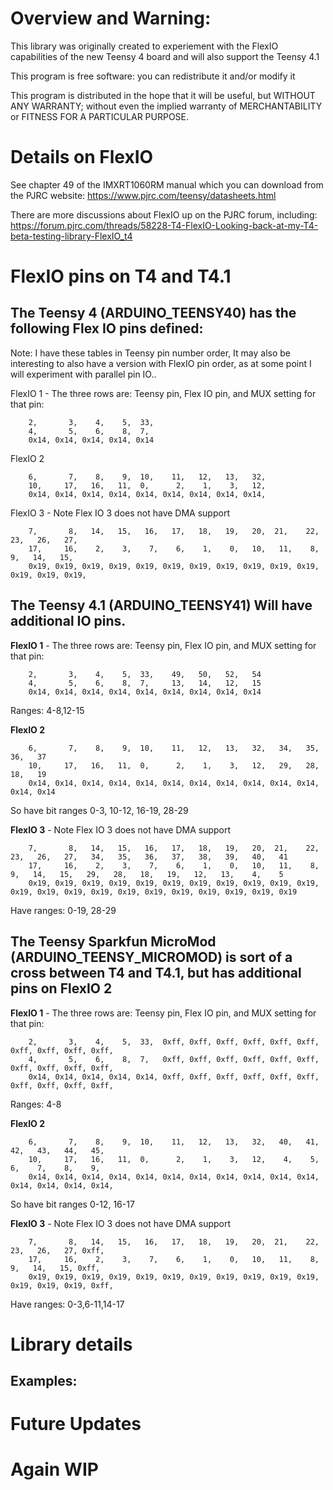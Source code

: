 Overview and Warning: 
=====

This library was originally created to experiement with the FlexIO capabilities of the new Teensy 4 board and
will also support the Teensy 4.1


This program is free software: you can redistribute it and/or modify it 

This program is distributed in the hope that it will be useful,
but WITHOUT ANY WARRANTY; without even the implied warranty of
MERCHANTABILITY or FITNESS FOR A PARTICULAR PURPOSE. 


Details on FlexIO
====================

See chapter 49 of the IMXRT1060RM manual which you can download from the PJRC website:
https://www.pjrc.com/teensy/datasheets.html

There are more discussions about FlexIO up on the PJRC forum, including:
https://forum.pjrc.com/threads/58228-T4-FlexIO-Looking-back-at-my-T4-beta-testing-library-FlexIO_t4


FlexIO pins on T4 and T4.1
==========================

The Teensy 4 (ARDUINO_TEENSY40) has the following Flex IO pins defined:
-------------

Note: I have these tables in Teensy pin number order,  It may also be interesting to also have
a version with FlexIO pin order, as at some point I will experiment with parallel pin IO..

FlexIO 1 - The three rows are: Teensy pin, Flex IO pin, and MUX setting for that pin:
```
    2,       3,    4,    5,  33,
    4,       5,    6,    8,  7, 
    0x14, 0x14, 0x14, 0x14, 0x14
```    

FlexIO 2 
```
    6,       7,    8,    9,  10,    11,   12,   13,   32, 
    10,     17,   16,   11,  0,      2,    1,    3,   12, 
    0x14, 0x14, 0x14, 0x14, 0x14, 0x14, 0x14, 0x14, 0x14, 
```

FlexIO 3 - Note Flex IO 3 does not have DMA support
```
    7,       8,   14,   15,   16,   17,   18,   19,   20,  21,    22,   23,   26,   27,   
    17,     16,    2,    3,    7,    6,    1,    0,   10,   11,    8,    9,   14,   15,    
    0x19, 0x19, 0x19, 0x19, 0x19, 0x19, 0x19, 0x19, 0x19, 0x19, 0x19, 0x19, 0x19, 0x19,
```

The Teensy 4.1 (ARDUINO_TEENSY41) Will have additional IO pins.  
-------------
**FlexIO 1** - The three rows are: Teensy pin, Flex IO pin, and MUX setting for that pin:
```
    2,       3,    4,    5,  33,    49,   50,   52,   54
    4,       5,    6,    8,  7,     13,   14,   12,   15
    0x14, 0x14, 0x14, 0x14, 0x14, 0x14, 0x14, 0x14, 0x14
```    
Ranges: 4-8,12-15

**FlexIO 2** 
```
    6,       7,    8,    9,  10,    11,   12,   13,   32,   34,   35,   36,   37
    10,     17,   16,   11,  0,      2,    1,    3,   12,   29,   28,   18,   19
    0x14, 0x14, 0x14, 0x14, 0x14, 0x14, 0x14, 0x14, 0x14, 0x14, 0x14, 0x14, 0x14
```
So have bit ranges 0-3, 10-12, 16-19, 28-29

**FlexIO 3** - Note Flex IO 3 does not have DMA support
```
    7,       8,   14,   15,   16,   17,   18,   19,   20,  21,    22,   23,   26,   27,   34,   35,   36,   37,   38,   39,   40,   41
    17,     16,    2,    3,    7,    6,    1,    0,   10,   11,    8,    9,   14,   15,   29,   28,   18,   19,   12,   13,    4,    5 
    0x19, 0x19, 0x19, 0x19, 0x19, 0x19, 0x19, 0x19, 0x19, 0x19, 0x19, 0x19, 0x19, 0x19, 0x19, 0x19, 0x19, 0x19, 0x19, 0x19, 0x19, 0x19 
```
Have ranges: 0-19, 28-29

The Teensy Sparkfun MicroMod (ARDUINO_TEENSY_MICROMOD) is sort of a cross between T4 and T4.1, but has additional pins on FlexIO 2  
-------------

**FlexIO 1** - The three rows are: Teensy pin, Flex IO pin, and MUX setting for that pin:
```
    2,       3,    4,    5,  33,  0xff, 0xff, 0xff, 0xff, 0xff, 0xff, 0xff, 0xff, 0xff, 0xff,
    4,       5,    6,    8,  7,   0xff, 0xff, 0xff, 0xff, 0xff, 0xff, 0xff, 0xff, 0xff, 0xff,
    0x14, 0x14, 0x14, 0x14, 0x14, 0xff, 0xff, 0xff, 0xff, 0xff, 0xff, 0xff, 0xff, 0xff, 0xff,
```    
Ranges: 4-8

**FlexIO 2** 
```
    6,       7,    8,    9,  10,    11,   12,   13,   32,   40,   41,   42,   43,   44,   45,
    10,     17,   16,   11,  0,      2,    1,    3,   12,    4,    5,    6,    7,    8,    9,
    0x14, 0x14, 0x14, 0x14, 0x14, 0x14, 0x14, 0x14, 0x14, 0x14, 0x14, 0x14, 0x14, 0x14, 0x14,
```
So have bit ranges 0-12, 16-17

**FlexIO 3** - Note Flex IO 3 does not have DMA support
```
    7,       8,   14,   15,   16,   17,   18,   19,   20,  21,    22,   23,   26,   27, 0xff,   
    17,     16,    2,    3,    7,    6,    1,    0,   10,   11,    8,    9,   14,   15, 0xff,    
    0x19, 0x19, 0x19, 0x19, 0x19, 0x19, 0x19, 0x19, 0x19, 0x19, 0x19, 0x19, 0x19, 0x19, 0xff,
```
Have ranges: 0-3,6-11,14-17

Library details
===============
<to be filled in>

Examples:
---------


Future Updates
==============


Again WIP
=====
